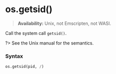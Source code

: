 # os.getsid()

> **Availability:** Unix, not Emscripten, not WASI.

Call the system call `getsid()`.

?> See the Unix manual for the semantics.

### Syntax

```python
os.getsid(pid, /)
```